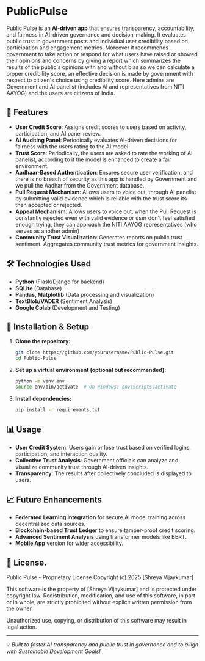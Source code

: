 # PublicPulse

Public Pulse is an **AI-driven app** that ensures transparency, accountability, and fairness in AI-driven governance and decision-making. It evaluates public trust in government posts and individual user credibility based on participation and engagement metrics. Moreover it recommends government to take action or respond for what users have raised or showed their opinions and concerns by giving a report which summarizes the results of the public's opinions with and without bias so we can calculate a proper credibility score, an effective decision is made by government with respect to citizen's choice using credibility score. Here admins are Government and AI panelist (includes AI and representatives from NITI AAYOG) and the users are citizens of India.

## 📌 Features

- **User Credit Score**: Assigns credit scores to users based on activity, participation, and AI panel review.
- **AI Auditing Panel**: Periodically evaluates AI-driven decisions for fairness with the users rating to the AI model.
- **Trust Score**: Periodically, the users are asked to rate the working of AI panelist, according to it the model is enhanced to create a fair environment.
- **Aadhaar-Based Authentication**: Ensures secure user verification, and there is no breach of security as this app is handled by Government and we pull the Aadhar from the Government database.
- **Pull Request Mechanism**: Allows users to voice out, through AI panelist by submitting valid evidence which is reliable with the trust score its then accepted or rejected.
- **Appeal Mechanism**: Allows users to voice out, when the Pull Request is constantly rejected even with valid evidence or user don't feel satisfied enough trying, they can approach the NITI AAYOG representatives (who serves as another admin)
- **Community Trust Visualization**: Generates reports on public trust sentiment. Aggregates community trust metrics for government insights.

## 🛠️ Technologies Used

- **Python** (Flask/Django for backend)
- **SQLite** (Database)
- **Pandas, Matplotlib** (Data processing and visualization)
- **TextBlob/VADER** (Sentiment Analysis)
- **Google Colab** (Development and Testing)

## 🚀 Installation & Setup

1. **Clone the repository:**
   ```sh
   git clone https://github.com/yourusername/Public-Pulse.git
   cd Public-Pulse
   ```
2. **Set up a virtual environment (optional but recommended):**
   ```sh
   python -m venv env
   source env/bin/activate  # On Windows: env\Scripts\activate
   ```
3. **Install dependencies:**
   ```sh
   pip install -r requirements.txt
   ```

## 📊 Usage

- **User Credit System**: Users gain or lose trust based on verified logins, participation, and interaction quality.
- **Collective Trust Analysis**: Government officials can analyze and visualize community trust through AI-driven insights.
- **Transparency**: The results after collectively concluded is displayed to users.

## 📈 Future Enhancements

- **Federated Learning Integration** for secure AI model training across decentralized data sources.
- **Blockchain-based Trust Ledger** to ensure tamper-proof credit scoring.
- **Advanced Sentiment Analysis** using transformer models like BERT.
- **Mobile App** version for wider accessibility.
  

## 📜 License.

Public Pulse - Proprietary License
Copyright (c) 2025 [Shreya Vijaykumar]

This software is the property of [Shreya Vijaykumar] and is protected under copyright law.
Redistribution, modification, and use of this software, in part or in whole, are 
strictly prohibited without explicit written permission from the owner.

Unauthorized use, copying, or distribution of this software may result in legal action.


---

💡 *Built to foster AI transparency and public trust in governance and to allign with Sustainable Development Goals!*
